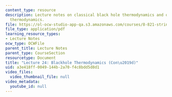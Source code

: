 ```yaml
---
content_type: resource
description: Lecture notes on classical black hole thermodynamics and quantum blackhole
  thermodynamics.
file: https://ol-ocw-studio-app-qa.s3.amazonaws.com/courses/8-821-string-theory-fall-2008/a3e418ff0049144b2a70f4c8bdd5d8d1_lecture24.pdf
file_type: application/pdf
learning_resource_types:
- Lecture Notes
ocw_type: OCWFile
parent_title: Lecture Notes
parent_type: CourseSection
resourcetype: Document
title: "Lecture 24: Blackhole Thermodynamics (Con\u2019d)"
uid: a3e418ff-0049-144b-2a70-f4c8bdd5d8d1
video_files:
  video_thumbnail_file: null
video_metadata:
  youtube_id: null
---
```

